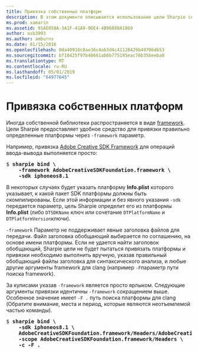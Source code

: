```yaml
---
title: Привязка собственных платформ
description: В этом документе описывается использование цели Sharpie современному параметры платформы для создания привязки в библиотеку, распределенному как платформу.
ms.prod: xamarin
ms.assetid: 91AE058A-3A1F-41A9-9DE4-4B96880A1869
author: asb3993
ms.author: amburns
ms.date: 01/15/2016
ms.openlocfilehash: 0da40918c8ae36c4ab3d4c41128429b49706d653
ms.sourcegitcommit: bf18425f97b48661ab6b775195eac76b356eeba0
ms.translationtype: MT
ms.contentlocale: ru-RU
ms.lasthandoff: 05/01/2019
ms.locfileid: "64977645"
---
```

# <a name="binding-native-frameworks"></a>Привязка собственных платформ

Иногда собственной библиотеки распространяется в виде [framework](https://developer.apple.com/library/mac/documentation/MacOSX/Conceptual/BPFrameworks/Concepts/WhatAreFrameworks.html). Цели Sharpie предоставляет удобное средство для привязки правильно определенные платформы через `-framework` параметр.

Например, привязка [Adobe Creative SDK Framework](https://creativesdk.adobe.com/downloads.html) для операций ввода-вывода выполняется просто:

<pre>$ <b>sharpie bind \
    -framework AdobeCreativeSDKFoundation.framework \
    -sdk iphoneos8.1</b></pre>

В некоторых случаях будет указать платформу **Info.plist** которого указывает, к какой пакет SDK платформы должны быть скомпилированы. Если этой информации и без явного указания `-sdk` передается параметр, цель Sharpie определит его из платформы **Info.plist** (либо `DTSDKName` ключ или сочетание `DTPlatformName` и `DTPlatformVersion`ключи).

`-framework` Параметр не поддерживает явные заголовка файлов для передачи. Файл заголовка обобщающий выбирается по соглашению, на основе имени платформы. Если не удается найти заголовок обобщающий, Sharpie цели не будет пытаться привязать платформы и привязки необходимо выполнить вручную, указав правильный обобщающий файлы заголовка для синтаксического анализа, и любые другие аргументы framework для clang (например `-F`параметр пути поиска framework).

За кулисами указав `-framework` является просто ярлыком. Следующие аргументы привязки идентичны `-framework` сокращением выше.
Особенное значение имеет `-F .` путь поиска платформы для clang (Обратите внимание, места и период, которые являются неотъемлемой частью команды).

<pre>$ <b>sharpie bind \
    -sdk iphoneos8.1 \
    AdobeCreativeSDKFoundation.framework/Headers/AdobeCreativeSDKFoundation.h \
    -scope AdobeCreativeSDKFoundation.framework/Headers \
    -c -F .</b></pre>
